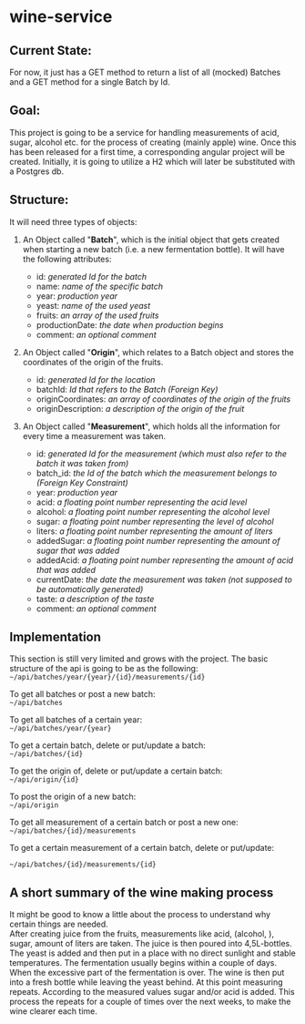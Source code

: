 # wine-service

## Current State:

For now, it just has a GET method to return a list of all (mocked) Batches and a GET method for a single Batch by Id. 

## Goal:

This project is going to be a service for handling measurements of acid, sugar, alcohol etc. for the process of creating (mainly apple) wine. Once this has been released for a first time, a corresponding angular project will be created. Initially, it is going to utilize a H2 which will later be substituted with a Postgres db.  
  
  


## Structure:

It will need three types of objects:  

1. An Object called "**Batch**", which is the initial object that gets created when starting a new batch (i.e. a new fermentation bottle).
It will have the following attributes:
    * id: _generated Id for the batch_
    * name: _name of the specific batch_
    * year: _production year_
    * yeast: _name of the used yeast_
    * fruits: _an array of the used fruits_
    * productionDate: _the date when production begins_  
    * comment: _an optional comment_
    
2. An Object called "**Origin**", which relates to a Batch object and stores the coordinates of the origin of the fruits.
    * id: _generated Id for the location_
    * batchId: _Id that refers to the Batch (Foreign Key)_
    * originCoordinates: _an array of coordinates of the origin of the fruits_
    * originDescription: _a description of the origin of the fruit_
    
3. An Object called "**Measurement**", which holds all the information for every time a measurement was taken.
    * id: _generated Id for the measurement (which must also refer to the batch it was taken from)_
    * batch_id: _the Id of the batch which the measurement belongs to (Foreign Key Constraint)_
    * year: _production year_
    * acid: _a floating point number representing the acid level_
    * alcohol: _a floating point number representing the alcohol level_
    * sugar: _a floating point number representing the level of alcohol_
    * liters: _a floating point number representing the amount of liters_
    * addedSugar: _a floating point number representing the amount of sugar that was added_
    * addedAcid: _a floating point number representing the amount of acid that was added_
    * currentDate: _the date the measurement was taken (not supposed to be automatically generated)_
    * taste: _a description of the taste_
    * comment: _an optional comment_
    
## Implementation
This section is still very limited and grows with the project. The basic structure of the api
is going to be as the following:  
``~/api/batches/year/{year}/{id}/measurements/{id}``  
  
  To get all batches or post a new batch:  
   ``~/api/batches``

 To get all batches of a certain year:  
 ``~/api/batches/year/{year}``  
   
   To get a certain batch, delete or put/update a batch:  
    ``~/api/batches/{id}``  
      
To get the origin of, delete or put/update a certain batch:  
``~/api/origin/{id}``  
  
  To post the origin of a new batch:  
  ``~/api/origin``  
      
To get all measurement of a certain batch or post a new one:  
 ``~/api/batches/{id}/measurements``  
   
To get a certain measurement of a certain batch, delete or put/update:

 ``~/api/batches/{id}/measurements/{id}``  




    

## A short summary of the wine making process
It might be good to know a little about the process to understand why certain things are needed.  
After creating juice from the fruits, measurements like acid, (alcohol, ), sugar, amount of liters are taken. The juice is then poured into 4,5L-bottles. The yeast is added and then put
 in a place with no direct sunlight and stable temperatures. The fermentation usually begins within a couple of days.  
 When the excessive part of the fermentation is over. The wine is then put into a fresh bottle while leaving the yeast behind. 
At this point measuring repeats. According to the measured values sugar and/or acid is added. This process the repeats for a couple of times over the next weeks, to make the wine clearer each time.
